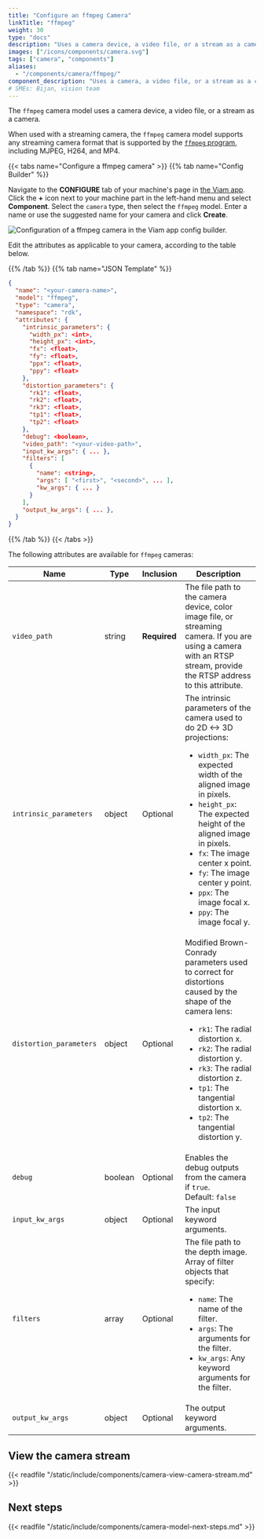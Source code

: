 ```yaml
---
title: "Configure an ffmpeg Camera"
linkTitle: "ffmpeg"
weight: 30
type: "docs"
description: "Uses a camera device, a video file, or a stream as a camera."
images: ["/icons/components/camera.svg"]
tags: ["camera", "components"]
aliases:
  - "/components/camera/ffmpeg/"
component_description: "Uses a camera, a video file, or a stream as a camera."
# SMEs: Bijan, vision team
---
```


The `ffmpeg` camera model uses a camera device, a video file, or a stream as a camera.

When used with a streaming camera, the `ffmpeg` camera model supports any streaming camera format that is supported by the [`ffmpeg` program](https://ffmpeg.org/), including MJPEG, H264, and MP4.

{{< tabs name="Configure a ffmpeg camera" >}}
{{% tab name="Config Builder" %}}

Navigate to the **CONFIGURE** tab of your machine's page in [the Viam app](https://app.viam.com).
Click the **+** icon next to your machine part in the left-hand menu and select **Component**.
Select the `camera` type, then select the `ffmpeg` model.
Enter a name or use the suggested name for your camera and click **Create**.

![Configuration of a ffmpeg camera in the Viam app config builder.](/components/camera/configure-ffmpeg.png)

Edit the attributes as applicable to your camera, according to the table below.

{{% /tab %}}
{{% tab name="JSON Template" %}}

```json {class="line-numbers linkable-line-numbers"}
{
  "name": "<your-camera-name>",
  "model": "ffmpeg",
  "type": "camera",
  "namespace": "rdk",
  "attributes": {
    "intrinsic_parameters": {
      "width_px": <int>,
      "height_px": <int>,
      "fx": <float>,
      "fy": <float>,
      "ppx": <float>,
      "ppy": <float>
    },
    "distortion_parameters": {
      "rk1": <float>,
      "rk2": <float>,
      "rk3": <float>,
      "tp1": <float>,
      "tp2": <float>
    },
    "debug": <boolean>,
    "video_path": "<your-video-path>",
    "input_kw_args": { ... },
    "filters": [
      {
        "name": <string>,
        "args": [ "<first>", "<second>", ... ],
        "kw_args": { ... }
      }
    ],
    "output_kw_args": { ... },
  }
}
```

{{% /tab %}}
{{< /tabs >}}

The following attributes are available for `ffmpeg` cameras:

<!-- prettier-ignore -->
| Name | Type | Inclusion | Description |
| ---- | ---- | --------- | ----------- |
| `video_path` | string | **Required** | The file path to the camera device, color image file, or streaming camera. If you are using a camera with an RTSP stream, provide the RTSP address to this attribute. |
| `intrinsic_parameters` | object | Optional | The intrinsic parameters of the camera used to do 2D <-> 3D projections: <ul> <li> <code>width_px</code>: The expected width of the aligned image in pixels. </li> <li> <code>height_px</code>: The expected height of the aligned image in pixels. </li> <li> <code>fx</code>: The image center x point. </li> <li> <code>fy</code>: The image center y point. </li> <li> <code>ppx</code>: The image focal x. </li> <li> <code>ppy</code>: The image focal y. </li> </ul> |
| `distortion_parameters` | object | Optional | Modified Brown-Conrady parameters used to correct for distortions caused by the shape of the camera lens: <ul> <li> <code>rk1</code>: The radial distortion x. </li> <li> <code>rk2</code>: The radial distortion y. </li> <li> <code>rk3</code>: The radial distortion z. </li> <li> <code>tp1</code>: The tangential distortion x. </li> <li> <code>tp2</code>: The tangential distortion y. </li> </ul> |
| `debug` | boolean | Optional | Enables the debug outputs from the camera if `true`. <br> Default: `false` |
| `input_kw_args` | object | Optional | The input keyword arguments. |
| `filters` | array | Optional | The file path to the depth image. Array of filter objects that specify: <ul> <li> <code>name</code>: The name of the filter. </li> <li> <code>args</code>: The arguments for the filter. </li> <li> <code>kw_args</code>: Any keyword arguments for the filter. </li> </ul> |
| `output_kw_args` | object | Optional | The output keyword arguments. |

## View the camera stream

{{< readfile "/static/include/components/camera-view-camera-stream.md" >}}

## Next steps

{{< readfile "/static/include/components/camera-model-next-steps.md" >}}
